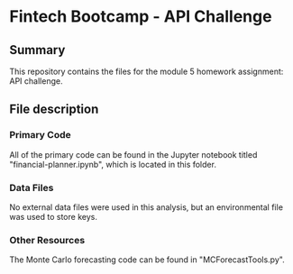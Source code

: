 # Fintech Bootcamp - API Challenge

## Summary

This repository contains the files for the module 5 homework assignment: API challenge.

## File description

### Primary Code

All of the primary code can be found in the Jupyter notebook titled "financial-planner.ipynb", which is located in this folder.

### Data Files

No external data files were used in this analysis, but an environmental file was used to store keys.

### Other Resources

The Monte Carlo forecasting code can be found in "MCForecastTools.py".